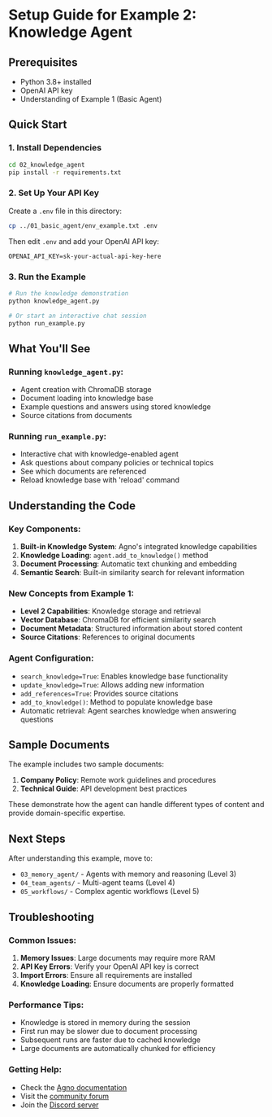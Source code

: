 # Setup Guide for Example 2: Knowledge Agent

## Prerequisites
- Python 3.8+ installed
- OpenAI API key
- Understanding of Example 1 (Basic Agent)

## Quick Start

### 1. Install Dependencies
```bash
cd 02_knowledge_agent
pip install -r requirements.txt
```

### 2. Set Up Your API Key
Create a `.env` file in this directory:
```bash
cp ../01_basic_agent/env_example.txt .env
```

Then edit `.env` and add your OpenAI API key:
```
OPENAI_API_KEY=sk-your-actual-api-key-here
```

### 3. Run the Example
```bash
# Run the knowledge demonstration
python knowledge_agent.py

# Or start an interactive chat session
python run_example.py
```

## What You'll See

### Running `knowledge_agent.py`:
- Agent creation with ChromaDB storage
- Document loading into knowledge base
- Example questions and answers using stored knowledge
- Source citations from documents

### Running `run_example.py`:
- Interactive chat with knowledge-enabled agent
- Ask questions about company policies or technical topics
- See which documents are referenced
- Reload knowledge base with 'reload' command

## Understanding the Code

### Key Components:
1. **Built-in Knowledge System**: Agno's integrated knowledge capabilities
2. **Knowledge Loading**: `agent.add_to_knowledge()` method
3. **Document Processing**: Automatic text chunking and embedding
4. **Semantic Search**: Built-in similarity search for relevant information

### New Concepts from Example 1:
- **Level 2 Capabilities**: Knowledge storage and retrieval
- **Vector Database**: ChromaDB for efficient similarity search
- **Document Metadata**: Structured information about stored content
- **Source Citations**: References to original documents

### Agent Configuration:
- `search_knowledge=True`: Enables knowledge base functionality
- `update_knowledge=True`: Allows adding new information
- `add_references=True`: Provides source citations
- `add_to_knowledge()`: Method to populate knowledge base
- Automatic retrieval: Agent searches knowledge when answering questions

## Sample Documents

The example includes two sample documents:
1. **Company Policy**: Remote work guidelines and procedures
2. **Technical Guide**: API development best practices

These demonstrate how the agent can handle different types of content and provide domain-specific expertise.

## Next Steps
After understanding this example, move to:
- `03_memory_agent/` - Agents with memory and reasoning (Level 3)
- `04_team_agents/` - Multi-agent teams (Level 4)
- `05_workflows/` - Complex agentic workflows (Level 5)

## Troubleshooting

### Common Issues:
1. **Memory Issues**: Large documents may require more RAM
2. **API Key Errors**: Verify your OpenAI API key is correct
3. **Import Errors**: Ensure all requirements are installed
4. **Knowledge Loading**: Ensure documents are properly formatted

### Performance Tips:
- Knowledge is stored in memory during the session
- First run may be slower due to document processing
- Subsequent runs are faster due to cached knowledge
- Large documents are automatically chunked for efficiency

### Getting Help:
- Check the [Agno documentation](https://docs.agno.com)
- Visit the [community forum](https://community.agno.com)
- Join the [Discord server](https://discord.gg/agno)
